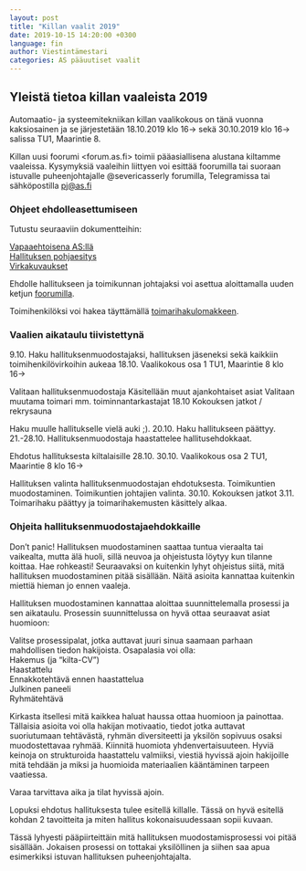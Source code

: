 ```yaml
---
layout: post
title: "Killan vaalit 2019"
date: 2019-10-15 14:20:00 +0300
language: fin
author: Viestintämestari
categories: AS pääuutiset vaalit
---
```

## Yleistä tietoa killan vaaleista 2019

Automaatio- ja systeemitekniikan killan vaalikokous on tänä vuonna kaksiosainen ja se järjestetään 18.10.2019 klo 16-> sekä 30.10.2019 klo 16-> salissa TU1, Maarintie 8.

Killan uusi foorumi <forum.as.fi> toimii pääasiallisena alustana kiltamme vaaleissa.
Kysymyksiä vaaleihin liittyen voi esittää foorumilla tai suoraan istuvalle puheenjohtajalle @severicasserly forumilla, Telegramissa tai sähköpostilla pj@as.fi

### Ohjeet ehdolleasettumiseen

Tutustu seuraaviin dokumentteihin:

[Vapaaehtoisena AS:llä](https://as.fi/uutiset/2019/10/15/vapaaehtoisena.html)  
[Hallituksen pohjaesitys](https://as.fi/uutiset/2019/10/15/pohjaesitys.html)  
[Virkakuvaukset](https://forum.as.fi/t/toimivirat-esittelyssa/35)  

Ehdolle hallitukseen ja toimikunnan johtajaksi voi asettua aloittamalla uuden ketjun [foorumilla](https://forum.as.fi/c/vaalit-2019).

Toimihenkilöksi voi hakea täyttämällä [toimarihakulomakkeen](https://docs.google.com/forms/d/e/1FAIpQLSea4rVQHiCXHtTL4czVFpW0Zy10EvCVlbzuLRIUq1WhVzdF9Q/viewform).

### Vaalien aikataulu tiivistettynä

9.10. Haku hallituksenmuodostajaksi, hallituksen jäseneksi sekä kaikkiin toimihenkilövirkoihin aukeaa
18.10. Vaalikokous osa 1 TU1, Maarintie 8 klo 16->

Valitaan hallituksenmuodostaja
Käsitellään muut ajankohtaiset asiat
Valitaan muutama toimari mm. toiminnantarkastajat
18.10 Kokouksen jatkot / rekrysauna

Haku muulle hallitukselle vielä auki ;).
20.10. Haku hallitukseen päättyy.
21.-28.10. Hallituksenmuodostaja haastattelee hallitusehdokkaat.

Ehdotus hallituksesta kiltalaisille 28.10.
30.10. Vaalikokous osa 2 TU1, Maarintie 8 klo 16->

Hallituksen valinta hallituksenmuodostajan ehdotuksesta.
Toimikuntien muodostaminen.
Toimikuntien johtajien valinta.
30.10. Kokouksen jatkot
3.11. Toimarihaku päättyy ja toimarihakemusten käsittely alkaa.

### Ohjeita hallituksenmuodostajaehdokkaille

Don’t panic! Hallituksen muodostaminen saattaa tuntua vieraalta tai vaikealta, mutta älä huoli, sillä neuvoa ja ohjeistusta löytyy kun tilanne koittaa. Hae rohkeasti! Seuraavaksi on kuitenkin lyhyt ohjeistus siitä, mitä hallituksen muodostaminen pitää sisällään. Näitä asioita kannattaa kuitenkin miettiä hieman jo ennen vaaleja.

Hallituksen muodostaminen kannattaa aloittaa suunnittelemalla prosessi ja sen aikataulu.
Prosessin suunnittelussa on hyvä ottaa seuraavat asiat huomioon:

Valitse prosessipalat, jotka auttavat juuri sinua saamaan parhaan mahdollisen tiedon hakijoista. Osapalasia voi olla:  
Hakemus (ja “kilta-CV”)  
Haastattelu  
Ennakkotehtävä ennen haastattelua  
Julkinen paneeli  
Ryhmätehtävä  

Kirkasta itsellesi mitä kaikkea haluat haussa ottaa huomioon ja painottaa. Tällaisia asioita voi olla hakijan motivaatio, tiedot jotka auttavat suoriutumaan tehtävästä, ryhmän diversiteetti ja yksilön sopivuus osaksi muodostettavaa ryhmää.
Kiinnitä huomiota yhdenvertaisuuteen. Hyviä keinoja on strukturoida haastattelu valmiiksi, viestiä hyvissä ajoin hakijoille mitä tehdään ja miksi ja huomioida materiaalien kääntäminen tarpeen vaatiessa.

Varaa tarvittava aika ja tilat hyvissä ajoin.

Lopuksi ehdotus hallituksesta tulee esitellä killalle. Tässä on hyvä esitellä kohdan 2 tavoitteita ja miten hallitus kokonaisuudessaan sopii kuvaan.

Tässä lyhyesti pääpiirteittäin mitä hallituksen muodostamisprosessi voi pitää sisällään. Jokaisen prosessi on tottakai yksilöllinen ja siihen saa apua esimerkiksi istuvan hallituksen puheenjohtajalta.

